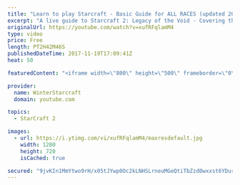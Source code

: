 ```yaml
---
title: "Learn to play Starcraft - Basic Guide for ALL RACES (updated 2017)"
excerpt: "A live guide to Starcraft 2: Legacy of the Void - Covering the basics and build orders for all of the races, and covering the important decisions to be made early in the game.  Not a step by step guide but a demonstration once you have the very basics of the units and races!"
originalUrl: https://youtube.com/watch?v=xufRFqlamM4
type: video
price: Free
length: PT2H42M46S
publishedDateTime: 2017-11-19T17:09:41Z
heat: 50

featuredContent: "<iframe width=\"800\" height=\"500\" frameborder=\"0\" src=\"https://www.youtube.com/embed/xufRFqlamM4\" allow=\"accelerometer; autoplay; encrypted-media; gyroscope; picture-in-picture\" allowfullscreen></iframe>"

provider:
  name: WinterStarcraft
  domain: youtube.com

topics:
  - StarCraft 2

images:
  - url: https://i.ytimg.com/vi/xufRFqlamM4/maxresdefault.jpg
    width: 1280
    height: 720
    isCached: true

secured: "9jvKIn1MmYtwo9rH/x05tJYwp0Oc2kLNHSLrneuMGeQtiTbZzd0wxxst6YDurWzwPC7OxSog1B/PRP5My39E7+WMdn73OfBqCAkpywzsn7cHsObWeljQ/XhV6UYCbS5uZfxEcDpwR1eWEornvxFES2t1egQAyD1rea/gCFduWEN3Ch1nc4lzK57haJT4SwKQ2z4X8TS7UIcbpgNC06WKc42GhOipqj8TtSX4/FJ4IERowNrc0TLRPXzRp6lxEv3xXwOxmyUheKYLnIMC0h+kRnjHgvHfqM8qL2tDD/SSUmVCHJZ8DoKacjxykUUb7XJB0Wk90DSB/NxvNpVnApe9iaISMf/lG4mE9dt482mbtgIWJVIs6URJ0YxvlOjY6IqTCzhdvJxx4qH0bVpdNfrSQlCLsB6IuTWkJxjZLVTJ7IW7C28cy3vn3kKeIyQ92agf;ZgjCvD6bHoTnELFl2Jblcg=="
---
```


